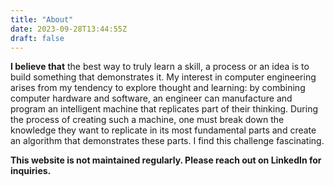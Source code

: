 ```yaml
---
title: "About"
date: 2023-09-28T13:44:55Z
draft: false
---
```


__I believe that__ the best way to truly learn a skill, a process or an idea is to build something that demonstrates it. My interest in computer engineering arises from my tendency to explore thought and learning: by combining computer hardware and software, an engineer can manufacture and program an intelligent machine that replicates part of their thinking. During the process of creating such a machine, one must break down the knowledge they want to replicate in its most fundamental parts and create an algorithm that demonstrates these parts. I find this challenge fascinating.

**This website is not maintained regularly. Please reach out on LinkedIn for inquiries.**
